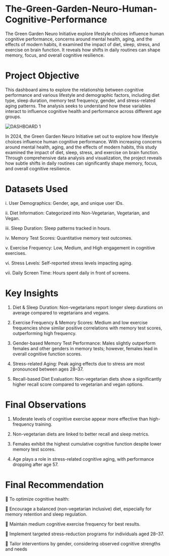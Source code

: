 # The-Green-Garden-Neuro-Human-Cognitive-Performance
The Green Garden Neuro Initiative explore lifestyle choices influence human cognitive performance, concerns around mental health, aging, and the effects of modern habits, it examined the impact of diet, sleep, stress, and exercise on brain function. It reveals how shifts in daily routines can shape memory, focus, and overall cognitive resilience.

# Project Objective
This dashboard aims to explore the relationship between cognitive performance and various lifestyle and demographic factors, including diet type, sleep duration, memory test frequency, gender, and stress-related aging patterns. The analysis seeks to understand how these variables interact to influence cognitive health and performance across different age groups.

![DASHBOARD 1](https://github.com/user-attachments/assets/8e146305-1766-47a5-9f1b-09b951028e90)

In 2024, the Green Garden Neuro Initiative set out to explore how lifestyle choices influence human cognitive performance. With increasing concerns around mental health, aging, and the effects of modern habits, this study examined the impact of diet, sleep, stress, and exercise on brain function. Through comprehensive data analysis and visualization, the project reveals how subtle shifts in daily routines can significantly shape memory, focus, and overall cognitive resilience.

# Datasets Used
i.	User Demographics: Gender, age, and unique user IDs.

ii.	Diet Information: Categorized into Non-Vegetarian, Vegetarian, and Vegan.

iii.	Sleep Duration: Sleep patterns tracked in hours.

iv.	Memory Test Scores: Quantitative memory test outcomes.

v.	Exercise Frequency: Low, Medium, and High engagement in cognitive exercises.

vi.	Stress Levels: Self-reported stress levels impacting aging.

vii.	Daily Screen Time: Hours spent daily in front of screens.

# Key Insights
1. Diet & Sleep Duration: Non-vegetarians report longer sleep durations on average compared to vegetarians and vegans.

2. Exercise Frequency & Memory Scores: Medium and low exercise frequencies show similar positive correlations with memory test scores, outperforming high frequency.

3. Gender-based Memory Test Performance: Males slightly outperform females and other genders in memory tests; however, females lead in overall cognitive function scores.

4. Stress-related Aging: Peak aging effects due to stress are most pronounced between ages 28–37.

5. Recall-based Diet Evaluation: Non-vegetarian diets show a significantly higher recall score compared to vegetarian and vegan options.

# Final Observations
1. Moderate levels of cognitive exercise appear more effective than high-frequency training.

2. Non-vegetarian diets are linked to better recall and sleep metrics.

3. Females exhibit the highest cumulative cognitive function despite lower memory test scores.

4. Age plays a role in stress-related cognitive aging, with performance dropping after age 57.

# Final Recommendation

	To optimize cognitive health:

	Encourage a balanced (non-vegetarian inclusive) diet, especially for memory retention and sleep regulation.

	Maintain medium cognitive exercise frequency for best results.

	Implement targeted stress-reduction programs for individuals aged 28–37.

	Tailor interventions by gender, considering observed cognitive strengths and needs
